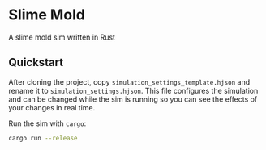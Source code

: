 # Slime Mold

A slime mold sim written in Rust

## Quickstart

After cloning the project, copy `simulation_settings_template.hjson` and rename it to `simulation_settings.hjson`. This file configures the simulation and can be changed while the sim is running so you can see the effects of your changes in real time.

Run the sim with `cargo`:

```sh
cargo run --release
```
